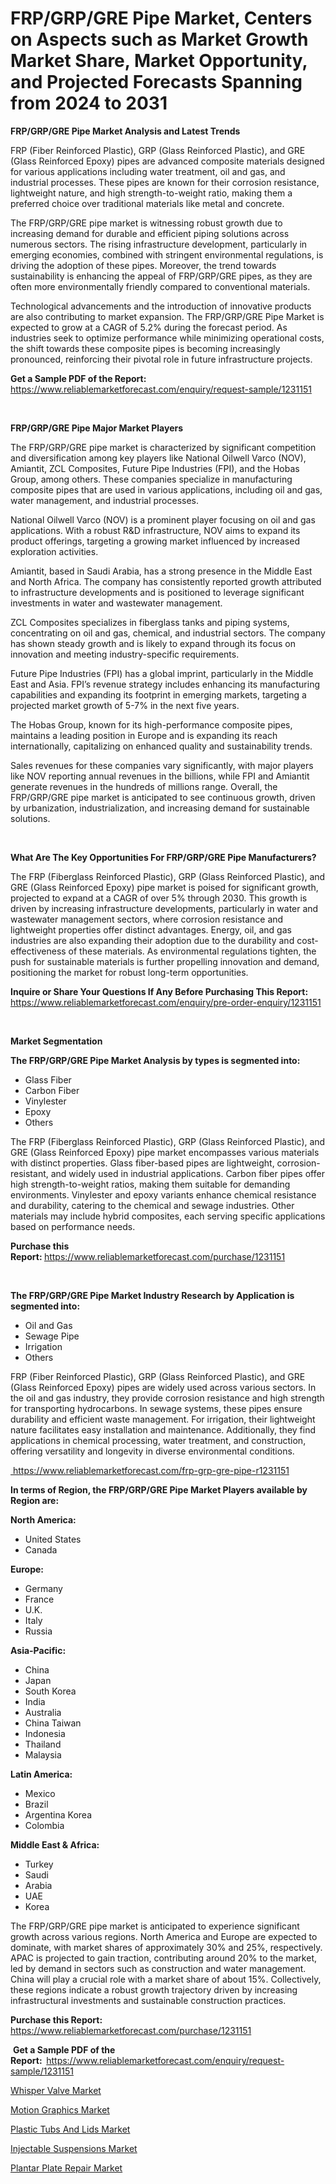 <p><h1>FRP/GRP/GRE Pipe Market, Centers on Aspects such as Market Growth Market Share, Market Opportunity, and Projected Forecasts Spanning from 2024 to 2031</h1></p><p><strong>FRP/GRP/GRE Pipe Market Analysis and Latest Trends</strong></p>
<p><p>FRP (Fiber Reinforced Plastic), GRP (Glass Reinforced Plastic), and GRE (Glass Reinforced Epoxy) pipes are advanced composite materials designed for various applications including water treatment, oil and gas, and industrial processes. These pipes are known for their corrosion resistance, lightweight nature, and high strength-to-weight ratio, making them a preferred choice over traditional materials like metal and concrete.</p><p>The FRP/GRP/GRE pipe market is witnessing robust growth due to increasing demand for durable and efficient piping solutions across numerous sectors. The rising infrastructure development, particularly in emerging economies, combined with stringent environmental regulations, is driving the adoption of these pipes. Moreover, the trend towards sustainability is enhancing the appeal of FRP/GRP/GRE pipes, as they are often more environmentally friendly compared to conventional materials.</p><p>Technological advancements and the introduction of innovative products are also contributing to market expansion. The FRP/GRP/GRE Pipe Market is expected to grow at a CAGR of 5.2% during the forecast period. As industries seek to optimize performance while minimizing operational costs, the shift towards these composite pipes is becoming increasingly pronounced, reinforcing their pivotal role in future infrastructure projects.</p></p>
<p><strong>Get a Sample PDF of the Report:&nbsp;</strong> <a href="https://www.reliablemarketforecast.com/enquiry/request-sample/1231151?utm_campaign=1134&utm_medium=2&utm_source=Github&utm_content=ia&utm_term=03102024&utm_id=frpgrpgre-pipe">https://www.reliablemarketforecast.com/enquiry/request-sample/1231151</a></p>
<p>&nbsp;</p>
<p><strong>FRP/GRP/GRE Pipe Major Market Players</strong></p>
<p><p>The FRP/GRP/GRE pipe market is characterized by significant competition and diversification among key players like National Oilwell Varco (NOV), Amiantit, ZCL Composites, Future Pipe Industries (FPI), and the Hobas Group, among others. These companies specialize in manufacturing composite pipes that are used in various applications, including oil and gas, water management, and industrial processes.</p><p>National Oilwell Varco (NOV) is a prominent player focusing on oil and gas applications. With a robust R&D infrastructure, NOV aims to expand its product offerings, targeting a growing market influenced by increased exploration activities. </p><p>Amiantit, based in Saudi Arabia, has a strong presence in the Middle East and North Africa. The company has consistently reported growth attributed to infrastructure developments and is positioned to leverage significant investments in water and wastewater management.</p><p>ZCL Composites specializes in fiberglass tanks and piping systems, concentrating on oil and gas, chemical, and industrial sectors. The company has shown steady growth and is likely to expand through its focus on innovation and meeting industry-specific requirements.</p><p>Future Pipe Industries (FPI) has a global imprint, particularly in the Middle East and Asia. FPI’s revenue strategy includes enhancing its manufacturing capabilities and expanding its footprint in emerging markets, targeting a projected market growth of 5-7% in the next five years.</p><p>The Hobas Group, known for its high-performance composite pipes, maintains a leading position in Europe and is expanding its reach internationally, capitalizing on enhanced quality and sustainability trends.</p><p>Sales revenues for these companies vary significantly, with major players like NOV reporting annual revenues in the billions, while FPI and Amiantit generate revenues in the hundreds of millions range. Overall, the FRP/GRP/GRE pipe market is anticipated to see continuous growth, driven by urbanization, industrialization, and increasing demand for sustainable solutions.</p></p>
<p>&nbsp;</p>
<p><strong>What Are The Key Opportunities For FRP/GRP/GRE Pipe Manufacturers?</strong></p>
<p><p>The FRP (Fiberglass Reinforced Plastic), GRP (Glass Reinforced Plastic), and GRE (Glass Reinforced Epoxy) pipe market is poised for significant growth, projected to expand at a CAGR of over 5% through 2030. This growth is driven by increasing infrastructure developments, particularly in water and wastewater management sectors, where corrosion resistance and lightweight properties offer distinct advantages. Energy, oil, and gas industries are also expanding their adoption due to the durability and cost-effectiveness of these materials. As environmental regulations tighten, the push for sustainable materials is further propelling innovation and demand, positioning the market for robust long-term opportunities.</p></p>
<p><strong>Inquire or Share Your Questions If Any Before Purchasing This Report:</strong> <a href="https://www.reliablemarketforecast.com/enquiry/pre-order-enquiry/1231151?utm_campaign=1134&utm_medium=2&utm_source=Github&utm_content=ia&utm_term=03102024&utm_id=frpgrpgre-pipe">https://www.reliablemarketforecast.com/enquiry/pre-order-enquiry/1231151</a></p>
<p>&nbsp;</p>
<p><strong>Market Segmentation</strong></p>
<p><strong>The FRP/GRP/GRE Pipe Market Analysis by types is segmented into:</strong></p>
<p><ul><li>Glass Fiber</li><li>Carbon Fiber</li><li>Vinylester</li><li>Epoxy</li><li>Others</li></ul></p>
<p><p>The FRP (Fiberglass Reinforced Plastic), GRP (Glass Reinforced Plastic), and GRE (Glass Reinforced Epoxy) pipe market encompasses various materials with distinct properties. Glass fiber-based pipes are lightweight, corrosion-resistant, and widely used in industrial applications. Carbon fiber pipes offer high strength-to-weight ratios, making them suitable for demanding environments. Vinylester and epoxy variants enhance chemical resistance and durability, catering to the chemical and sewage industries. Other materials may include hybrid composites, each serving specific applications based on performance needs.</p></p>
<p><strong>Purchase this Report:&nbsp;</strong><a href="https://www.reliablemarketforecast.com/purchase/1231151?utm_campaign=1134&utm_medium=2&utm_source=Github&utm_content=ia&utm_term=03102024&utm_id=frpgrpgre-pipe">https://www.reliablemarketforecast.com/purchase/1231151</a></p>
<p>&nbsp;</p>
<p><strong>The FRP/GRP/GRE Pipe Market Industry Research by Application is segmented into:</strong></p>
<p><ul><li>Oil and Gas</li><li>Sewage Pipe</li><li>Irrigation</li><li>Others</li></ul></p>
<p><p>FRP (Fiber Reinforced Plastic), GRP (Glass Reinforced Plastic), and GRE (Glass Reinforced Epoxy) pipes are widely used across various sectors. In the oil and gas industry, they provide corrosion resistance and high strength for transporting hydrocarbons. In sewage systems, these pipes ensure durability and efficient waste management. For irrigation, their lightweight nature facilitates easy installation and maintenance. Additionally, they find applications in chemical processing, water treatment, and construction, offering versatility and longevity in diverse environmental conditions.</p></p>
<p><a href="https://www.reliablemarketforecast.com/frp-grp-gre-pipe-r1231151?utm_campaign=1134&utm_medium=2&utm_source=Github&utm_content=ia&utm_term=03102024&utm_id=frpgrpgre-pipe">&nbsp;https://www.reliablemarketforecast.com/frp-grp-gre-pipe-r1231151</a></p>
<p><strong>In terms of Region, the FRP/GRP/GRE Pipe Market Players available by Region are:</strong></p>
<p>
    <p> <strong> North America: </strong>
        <ul>
            <li>United States</li>
            <li>Canada</li>
        </ul>
        </p> 
    <p> <strong> Europe: </strong>
        <ul>
            <li>Germany</li>
            <li>France</li>
            <li>U.K.</li>
            <li>Italy</li>
            <li>Russia</li>
        </ul>
        </p> 
    <p> <strong> Asia-Pacific: </strong>
        <ul>
            <li>China</li>
            <li>Japan</li>
            <li>South Korea</li>
            <li>India</li>
            <li>Australia</li>
            <li>China Taiwan</li>
            <li>Indonesia</li>
            <li>Thailand</li>
            <li>Malaysia</li>
        </ul>
        </p> 
    <p> <strong> Latin America: </strong>
        <ul>
            <li>Mexico</li>
            <li>Brazil</li>
            <li>Argentina Korea</li>
            <li>Colombia</li>
        </ul>
        </p> 
    <p> <strong> Middle East & Africa: </strong>
        <ul>
            <li>Turkey</li>
            <li>Saudi</li>
            <li>Arabia</li>
            <li>UAE</li>
            <li>Korea</li>
        </ul>
    </p>
    </p>
<p><p>The FRP/GRP/GRE pipe market is anticipated to experience significant growth across various regions. North America and Europe are expected to dominate, with market shares of approximately 30% and 25%, respectively. APAC is projected to gain traction, contributing around 20% to the market, led by demand in sectors such as construction and water management. China will play a crucial role with a market share of about 15%. Collectively, these regions indicate a robust growth trajectory driven by increasing infrastructural investments and sustainable construction practices.</p></p>
<p><strong>Purchase this Report: </strong><a href="https://www.reliablemarketforecast.com/purchase/1231151?utm_campaign=1134&utm_medium=2&utm_source=Github&utm_content=ia&utm_term=03102024&utm_id=frpgrpgre-pipe">https://www.reliablemarketforecast.com/purchase/1231151</a></p>
<p>&nbsp;<strong>Get a Sample PDF of the Report:&nbsp;&nbsp;</strong><a href="https://www.reliablemarketforecast.com/enquiry/request-sample/1231151?utm_campaign=1134&utm_medium=2&utm_source=Github&utm_content=ia&utm_term=03102024&utm_id=frpgrpgre-pipe">https://www.reliablemarketforecast.com/enquiry/request-sample/1231151</a></p>
<p><strong></strong></p>
<p><p><a href="https://www.linkedin.com/pulse/whisper-valve-market-global-share-ranking-overall-sales-demand-vkyqe?trackingId=7czzo2znRw2FuH3k6OwQSg%3D%3D&utm_campaign=1134&utm_medium=2&utm_source=Github&utm_content=ia&utm_term=03102024&utm_id=frpgrpgre-pipe">Whisper Valve Market</a></p><p><a href="https://www.linkedin.com/pulse/motion-graphics-market-size-share-growth-analysis-type-eflwe?trackingId=XT2ih5hzR4uDnPOI2HhcOg%3D%3D&utm_campaign=1134&utm_medium=2&utm_source=Github&utm_content=ia&utm_term=03102024&utm_id=frpgrpgre-pipe">Motion Graphics Market</a></p><p><a href="https://www.linkedin.com/pulse/future-plastic-tubs-lids-market-global-forecast-trends-2024-idcye?utm_campaign=1134&utm_medium=2&utm_source=Github&utm_content=ia&utm_term=03102024&utm_id=frpgrpgre-pipe">Plastic Tubs And Lids Market</a></p><p><a href="https://www.linkedin.com/pulse/injectable-suspensions-market-global-regional-analysis-2srfc?trackingId=UTIN47vkRaSGROsPG%2F9E6Q%3D%3D&utm_campaign=1134&utm_medium=2&utm_source=Github&utm_content=ia&utm_term=03102024&utm_id=frpgrpgre-pipe">Injectable Suspensions Market</a></p><p><a href="https://www.linkedin.com/pulse/market-dynamics-future-trends-global-plantar-plate-repair-eecwe?trackingId=%2Ffzn0nG5SYaqcnsgUpd9SQ%3D%3D&utm_campaign=1134&utm_medium=2&utm_source=Github&utm_content=ia&utm_term=03102024&utm_id=frpgrpgre-pipe">Plantar Plate Repair Market</a></p></p>